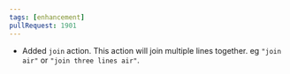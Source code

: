 ```yaml
---
tags: [enhancement]
pullRequest: 1901
---
```


- Added `join` action. This action will join multiple lines together. eg `"join air"` or `"join three lines air"`.

